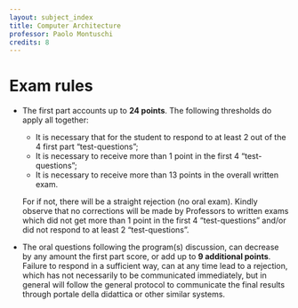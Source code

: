 ```yaml
---
layout: subject_index
title: Computer Architecture
professor: Paolo Montuschi
credits: 8
---
```


# Exam rules

* The first part accounts up to **24 points**. The following thresholds do apply all together:
    * It is necessary that for the student to respond to at least 2 out of the 4 first part “test-questions”;
    * It is necessary to receive more than 1 point in the first 4 “test-questions”;
    * It is necessary to receive more than 13 points in the overall written exam.

  For if not, there will be a straight rejection (no oral exam). Kindly observe that no corrections will be made by
  Professors to written exams which did not get more than 1 point in the first 4 “test-questions” and/or did not
  respond to at least 2 “test-questions”.

* The oral questions following the program(s) discussion, can decrease by any amount the first part score, or add
up to **9 additional points**. Failure to respond in a sufficient way, can at any time lead to a rejection, which has not
necessarily to be communicated immediately, but in general will follow the general protocol to communicate the
final results through portale della didattica or other similar systems.
